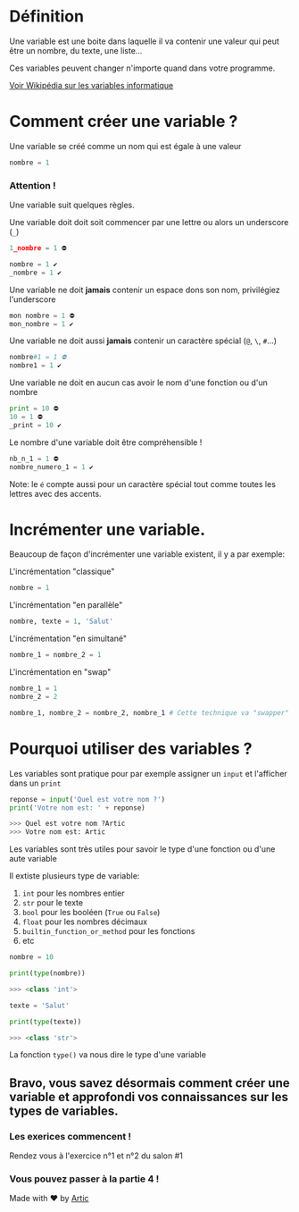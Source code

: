 # Définition

Une variable est une boite dans laquelle il va contenir une valeur qui peut être un nombre, du texte, une liste...

Ces variables peuvent changer n'importe quand dans votre programme.

[Voir Wikipédia sur les variables informatique](https://fr.wikipedia.org/wiki/Variable_(informatique))

# Comment créer une variable ?

Une variable se créé comme un nom qui est égale à une valeur

```python
nombre = 1
```

### Attention !
Une variable suit quelques règles.

Une variable doit doit soit commencer par une lettre ou alors un underscore (`_`)
```python
1_nombre = 1 ⛔

nombre = 1 ✔️
_nombre = 1 ✔️
```

Une variable ne doit **jamais** contenir un espace dons son nom, privilégiez l'underscore
```python
mon nombre = 1 ⛔
mon_nombre = 1 ✔️
```

Une variable ne doit aussi **jamais** contenir un caractère spécial (`@`, `\`, `#`...)
```python
nombre#1 = 1 ⛔
nombre1 = 1 ✔️
```

Une variable ne doit en aucun cas avoir le nom d'une fonction ou d'un nombre
```python
print = 10 ⛔
10 = 1 ⛔
_print = 10 ✔️
```

Le nombre d'une variable doit être compréhensible !
```python
nb_n_1 = 1 ⛔
nombre_numero_1 = 1 ✔️
```

Note: le `é` compte aussi pour un caractère spécial tout comme toutes les lettres avec des accents.

# Incrémenter une variable.

Beaucoup de façon d'incrémenter une variable existent, il y a par exemple:

L'incrémentation "classique"
```python
nombre = 1
```

L'incrémentation "en parallèle"
```python
nombre, texte = 1, 'Salut'
```

L'incrémentation "en simultané"
```python
nombre_1 = nombre_2 = 1
```

L'incrémentation en "swap"
```python
nombre_1 = 1
nombre_2 = 2

nombre_1, nombre_2 = nombre_2, nombre_1 # Cette technique va "swapper" deux variables et va utiliser l'incrémentation "en parallèle"
```

# Pourquoi utiliser des variables ?

Les variables sont pratique pour par exemple assigner un `input` et l'afficher dans un `print`
```python
reponse = input('Quel est votre nom ?')
print('Votre nom est: ' + reponse)

>>> Quel est votre nom ?Artic
>>> Votre nom est: Artic
```

Les variables sont très utiles pour savoir le type d'une fonction ou d'une aute variable

Il extiste plusieurs type de variable:
1. `int` pour les nombres entier
2. `str` pour le texte
3. `bool` pour les booléen (`True` ou `False`)
4. `float` pour les nombres décimaux
5. `builtin_function_or_method` pour les fonctions
6. etc

```python
nombre = 10

print(type(nombre))

>>> <class 'int'>

texte = 'Salut'

print(type(texte))

>>> <class 'str'>
```

La fonction `type()` va nous dire le type d'une variable

## Bravo, vous savez désormais comment créer une variable et approfondi vos connaissances sur les types de variables.

### Les exerices commencent !
Rendez vous à l'exercice n°1 et n°2 du salon #1

### Vous pouvez passer à la partie 4 !


Made with ❤️ by [Artic](https://discord.com/users/855783629047988274)
